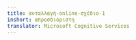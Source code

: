 ```yaml
---
title: ανταλλαγή-online-σχέδιο-1
inshort: απροσδιόριστη
translator: Microsoft Cognitive Services
---
```




